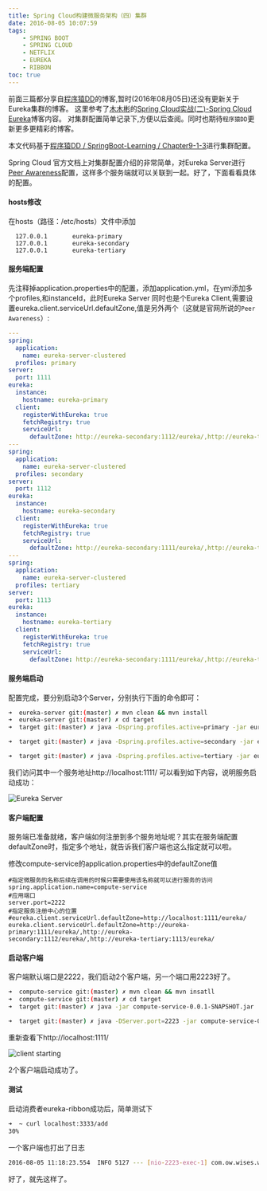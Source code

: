 ```yaml
---
title: Spring Cloud构建微服务架构（四）集群
date: 2016-08-05 10:07:59
tags: 
    - SPRING BOOT
    - SPRING CLOUD
    - NETFLIX
    - EUREKA
    - RIBBON
toc: true
---
```


前面三篇都分享自[程序猿DD](http://blog.didispace.com/)的博客,暂时(2016年08月05日)还没有更新关于Eureka集群的博客。
这里参考了[木木彬](https://segmentfault.com/blog/mumubin)的[Spring Cloud实战(二)-Spring Cloud Eureka](https://segmentfault.com/a/1190000006149891)博客内容。
对集群配置简单记录下,方便以后查阅。同时也期待`程序猿DD`更新更多更精彩的博客。

本文代码基于[程序猿DD / SpringBoot-Learning / Chapter9-1-3](https://git.oschina.net/didispace/SpringBoot-Learning/tree/master/Chapter9-1-3?dir=1&filepath=Chapter9-1-3&oid=cc93af44af30b42320041332790d071ed72a2450&sha=4329c564d673b6cf7a53893ad9770abb7a67b328)进行集群配置。

Spring Cloud 官方文档上对集群配置介绍的非常简单，对Eureka Server进行[Peer Awareness](http://cloud.spring.io/spring-cloud-static/docs/1.0.x/spring-cloud.html#_peer_awareness)配置，这样多个服务端就可以关联到一起。好了，下面看看具体的配置。

#### hosts修改

在hosts（路径：/etc/hosts）文件中添加

```
  127.0.0.1       eureka-primary
  127.0.0.1       eureka-secondary
  127.0.0.1       eureka-tertiary
```

#### 服务端配置

先注释掉application.properties中的配置，添加application.yml，在yml添加多个profiles,和instanceId，此时Eureka Server 同时也是个Eureka Client,需要设置eureka.client.serviceUrl.defaultZone,值是另外两个（这就是官网所说的`Peer Awareness`）:

```yml
---
spring:
  application:
    name: eureka-server-clustered
  profiles: primary
server:
  port: 1111
eureka:
  instance:
    hostname: eureka-primary
  client:
    registerWithEureka: true
    fetchRegistry: true
    serviceUrl:
      defaultZone: http://eureka-secondary:1112/eureka/,http://eureka-tertiary:1113/eureka/
---
spring:
  application:
    name: eureka-server-clustered
  profiles: secondary
server:
  port: 1112
eureka:
  instance:
    hostname: eureka-secondary
  client:
    registerWithEureka: true
    fetchRegistry: true
    serviceUrl:
      defaultZone: http://eureka-secondary:1111/eureka/,http://eureka-tertiary:1113/eureka/
---
spring:
  application:
    name: eureka-server-clustered
  profiles: tertiary
server:
  port: 1113
eureka:
  instance:
    hostname: eureka-tertiary
  client:
    registerWithEureka: true
    fetchRegistry: true
    serviceUrl:
      defaultZone: http://eureka-secondary:1111/eureka/,http://eureka-tertiary:1112/eureka/
```

#### 服务端启动

配置完成，要分别启动3个Server，分别执行下面的命令即可：

```bash
➜  eureka-server git:(master) ✗ mvn clean && mvn install
➜  eureka-server git:(master) ✗ cd target
➜  target git:(master) ✗ java -Dspring.profiles.active=primary -jar eureka-server-0.0.1-SNAPSHOT.jar
```

```bash
➜  target git:(master) ✗ java -Dspring.profiles.active=secondary -jar eureka-server-0.0.1-SNAPSHOT.jar
```

```bash
➜  target git:(master) ✗ java -Dspring.profiles.active=tertiary -jar eureka-server-0.0.1-SNAPSHOT.jar
```

我们访问其中一个服务地址http://localhost:1111/ 可以看到如下内容，说明服务启动成功：

![Eureka Server](http://7xpk5e.com1.z0.glb.clouddn.com/eureka-server-1.png)

#### 客户端配置

服务端已准备就绪，客户端如何注册到多个服务地址呢？其实在服务端配置defaultZone时，指定多个地址，就告诉我们客户端也这么指定就可以啦。

修改compute-service的application.properties中的defaultZone值

```
#指定微服务的名称后续在调用的时候只需要使用该名称就可以进行服务的访问
spring.application.name=compute-service
#应用端口
server.port=2222
#指定服务注册中心的位置
#eureka.client.serviceUrl.defaultZone=http://localhost:1111/eureka/
eureka.client.serviceUrl.defaultZone=http://eureka-primary:1111/eureka/,http://eureka-secondary:1112/eureka/,http://eureka-tertiary:1113/eureka/
```

#### 启动客户端

客户端默认端口是2222，我们启动2个客户端，另一个端口用2223好了。

```bash
➜  compute-service git:(master) ✗ mvn clean && mvn insatll
➜  compute-service git:(master) ✗ cd target
➜  target git:(master) ✗ java -jar compute-service-0.0.1-SNAPSHOT.jar
```

```bash
➜  target git:(master) ✗ java -DServer.port=2223 -jar compute-service-0.0.1-SNAPSHOT.jar
```

重新查看下http://localhost:1111/

![client starting](http://7xpk5e.com1.z0.glb.clouddn.com/eureka-server-2.png)

2个客户端启动成功了。

#### 测试

启动消费者eureka-ribbon成功后，简单测试下

```bash
➜  ~ curl localhost:3333/add
30%
```

一个客户端也打出了日志

```bash
2016-08-05 11:18:23.554  INFO 5127 --- [nio-2223-exec-1] com.ow.wises.web.ComputeController       : /add, host:192.168.1.145, service_id:compute-service, result:30
```

好了，就先这样了。

